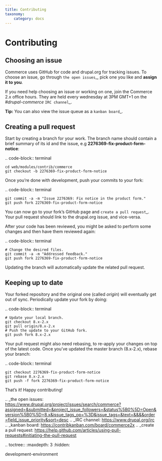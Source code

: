 ```yaml
---
title: Contributing
taxonomy:
    category: docs
---
```


Contributing
===========================

Choosing an issue
-----------------

Commerce uses GitHub for code and drupal.org for tracking issues. To choose an
issue, go through `the open issues`_, pick one you like and **assign it to you**.

If you need help choosing an issue or working on one, join the Commerce 2.x office hours.
They are held every wednesday at 3PM GMT+1 on the *#drupal-commerce* `IRC channel`_.

**Tip:** You can also view the issue queue as a `kanban board`_.

Creating a pull request
-----------------------

Start by creating a branch for your work.
The branch name should contain a brief summary of its id and the issue, e.g **2276369-fix-product-form-notice**:

.. code-block:: terminal

    cd web/modules/contrib/commerce
    git checkout -b 2276369-fix-product-form-notice

Once you’re done with development, push your commits to your fork:

.. code-block:: terminal

    git commit -a -m "Issue 2276369: Fix notice in the product form."
    git push fork 2276369-fix-product-form-notice

You can now go to your fork’s GitHub page and `create a pull request`_.
Your pull request should link to the drupal.org issue, and vice-versa.

After your code has been reviewed, you might be asked to perform some
changes and then have them reviewed again:

.. code-block:: terminal

    # Change the desired files.
    git commit -a -m "Addressed feedback."
    git push fork 2276369-fix-product-form-notice

Updating the branch will automatically update the related pull request.

Keeping up to date
------------------

Your forked repository and the original one (called *origin*) will eventually get out of sync. Periodically update your fork by doing:

.. code-block:: terminal

    # Update your local branch.
    git checkout 8.x-2.x
    git pull origin/8.x-2.x
    # Push the update to your GitHub fork.
    git push fork 8.x-2.x

Your pull request might also need rebasing, to re-apply your changes on top of the latest code. Once you’ve updated the master branch (8.x-2.x), rebase your branch:

.. code-block:: terminal

    git checkout 2276369-fix-product-form-notice
    git rebase 8.x-2.x
    git push -f fork 2276369-fix-product-form-notice

That’s it! Happy contributing!

.. _the open issues: https://www.drupal.org/project/issues/search/commerce?assigned=&submitted=&project_issue_followers=&status%5B0%5D=Open&version%5B0%5D=8.x&issue_tags_op=%3D&issue_tags=&text=&&&&order=field_issue_priority&sort=desc
.. _IRC channel: https://www.drupal.org/irc
.. _kanban board: https://contribkanban.com/board/commerce2x
.. _create a pull request: https://help.github.com/articles/using-pull-requests#initiating-the-pull-request

.. toctree::
   :maxdepth: 3
   :hidden:

   development-environment
